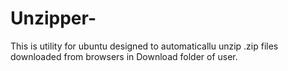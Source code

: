 # Unzipper-
This is utility for ubuntu designed to automaticallu unzip .zip files downloaded from browsers in Download folder of user.
